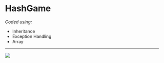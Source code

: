 # HashGame
<i>Coded using:</i>

<ul>
  <li>Inheritance</li>
   <li>Exception Handling</li>
   <li>Array</li>
</ul>

<hr>

<img src="https://cdn.pixabay.com/photo/2018/09/27/09/22/artificial-intelligence-3706562_1280.jpg" >
